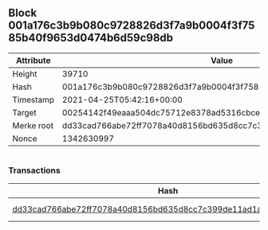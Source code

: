 ## Block 001a176c3b9b080c9728826d3f7a9b0004f3f7585b40f9653d0474b6d59c98db

Attribute | Value
--- | ---
Height | 39710
Hash | 001a176c3b9b080c9728826d3f7a9b0004f3f7585b40f9653d0474b6d59c98db
Timestamp | 2021-04-25T05:42:16+00:00
Target | 00254142f49eaaa504dc75712e8378ad5316cbcead634704b3734b6271167cc4
Merke root | dd33cad766abe72ff7078a40d8156bd635d8cc7c399de11ad1ae0d89e4d0af6a
Nonce | 1342630997

```

```

### Transactions

Hash | Amount
--- | ---
[dd33cad766abe72ff7078a40d8156bd635d8cc7c399de11ad1ae0d89e4d0af6a](dd33cad766abe72ff7078a40d8156bd635d8cc7c399de11ad1ae0d89e4d0af6a.md) | 10.00000000 SKEPTI 
